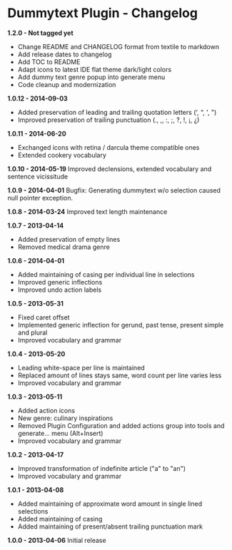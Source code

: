 # Dummytext Plugin - Changelog

**1.2.0 - Not tagged yet**
* Change README and CHANGELOG format from textile to markdown
* Add release dates to changelog
* Add TOC to README
* Adapt icons to latest IDE flat theme dark/light colors
* Add dummy text genre popup into generate menu
* Code cleanup and modernization

**1.0.12 - 2014-09-03**
* Added preservation of leading and trailing quotation letters (‘, “, ', ")
* Improved preservation of trailing punctuation (., ,, :, ;, ?, !, ¡, ¿)
  
**1.0.11 - 2014-06-20**
* Exchanged icons with retina / darcula theme compatible ones
* Extended cookery vocabulary
  
**1.0.10 - 2014-05-19** Improved declensions, extended vocabulary and sentence vicissitude  

**1.0.9 - 2014-04-01** Bugfix: Generating dummytext w/o selection caused null pointer exception.  

**1.0.8 - 2014-03-24** Improved text length maintenance  

**1.0.7 - 2013-04-14**
* Added preservation of empty lines
* Removed medical drama genre
  
**1.0.6 - 2014-04-01**
* Added maintaining of casing per individual line in selections
* Improved generic inflections
* Improved undo action labels

**1.0.5 - 2013-05-31**
* Fixed caret offset
* Implemented generic inflection for gerund, past tense, present simple and plural
* Improved vocabulary and grammar
  
**1.0.4 - 2013-05-20**
* Leading white-space per line is maintained
* Replaced amount of lines stays same, word count per line varies less
* Improved vocabulary and grammar
  
**1.0.3 - 2013-05-11**
* Added action icons
* New genre: culinary inspirations
* Removed Plugin Configuration and added actions group into tools and generate... menu (Alt+Insert)
* Improved vocabulary and grammar
  
**1.0.2 - 2013-04-17**
* Improved transformation of indefinite article ("a" to "an")
* Improved vocabulary and grammar
  
**1.0.1 - 2013-04-08**
* Added maintaining of approximate word amount in single lined selections
* Added maintaining of casing
* Added maintaining of present/absent trailing punctuation mark
  
**1.0.0 - 2013-04-06** Initial release
